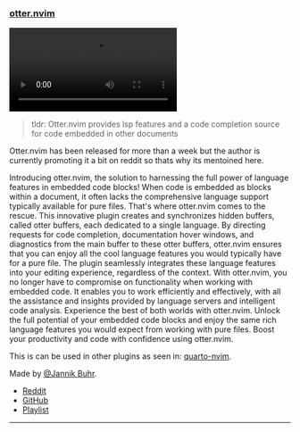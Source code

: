 <h3 id="otter.nvim">
  <a href="#otter.nvim">
    <span class="icon-text">
      <span class="icon">
        <i class="fa-solid fa-book"></i>
      </span>
    </span>
    <span>otter.nvim</span>
  </a>
</h3>

<video controls>
  <source
    src="https://user-images.githubusercontent.com/17450586/209436156-f7f42ea9-471c-478a-868e-77517d71a1c5.mp4"
  >
</video>

> tldr: Otter.nvim provides lsp features and a code completion source for code embedded in other documents

Otter.nvim has been released for more than a week but the author is currently promoting it a bit on reddit so thats why its mentoined here.

Introducing otter.nvim, the solution to harnessing the full power of language features in embedded code blocks!
When code is embedded as blocks within a document, it often lacks the comprehensive language support typically available for pure files. That's where otter.nvim comes to the rescue. This innovative plugin creates and synchronizes hidden buffers, called otter buffers, each dedicated to a single language.
By directing requests for code completion, documentation hover windows, and diagnostics from the main buffer to these otter buffers, otter.nvim ensures that you can enjoy all the cool language features you would typically have for a pure file. The plugin seamlessly integrates these language features into your editing experience, regardless of the context.
With otter.nvim, you no longer have to compromise on functionality when working with embedded code. It enables you to work efficiently and effectively, with all the assistance and insights provided by language servers and intelligent code analysis.
Experience the best of both worlds with otter.nvim. Unlock the full potential of your embedded code blocks and enjoy the same rich language features you would expect from working with pure files. Boost your productivity and code with confidence using otter.nvim.

This is can be used in other plugins as seen in: [quarto-nvim](https://github.com/quarto-dev/quarto-nvim).

Made by [@Jannik Buhr](https://github.com/jmbuhr).

- [Reddit](https://www.reddit.com/r/neovim/comments/13ue0kw/otternvim_lsp_features_for_embedded_languages_eg/)
- [GitHub](https://github.com/jmbuhr/otter.nvim)
- [Playlist](https://www.youtube.com/playlist?list=PLabWm-zCaD1axcMGvf7wFxJz8FZmyHSJ7)

---
